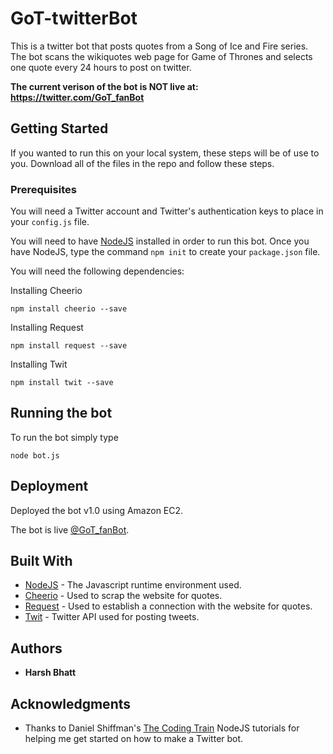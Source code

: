 # GoT-twitterBot
This is a twitter bot that posts quotes from a Song of Ice and Fire series. The bot scans the wikiquotes web page for Game of Thrones and selects one quote every 24 hours to post on twitter. 

**The current verison of the bot is NOT live at: https://twitter.com/GoT_fanBot**
## Getting Started
If you wanted to run this on your local system, these steps will be of use to you. Download all of the files in the repo and follow these steps.
### Prerequisites
You will need a Twitter account and Twitter's authentication keys to place in your `config.js` file.

You will need to have [NodeJS](https://nodejs.org/en/) installed in order to run this bot.
Once you have NodeJS, type the command `npm init` to create your `package.json` file. 


You will need the following dependencies: 

Installing Cheerio
```
npm install cheerio --save
```
Installing Request
```
npm install request --save
```
Installing Twit
```
npm install twit --save
```

## Running the bot
To run the bot simply type
```
node bot.js
```
## Deployment
Deployed the bot v1.0 using Amazon EC2. 

The bot is live [@GoT_fanBot](https://twitter.com/GoT_fanBot). 

## Built With
* [NodeJS](https://nodejs.org/en/) - The Javascript runtime environment used.
* [Cheerio](https://cheerio.js.org) - Used to scrap the website for quotes.
* [Request](https://www.npmjs.com/package/request) - Used to establish a connection with the website for quotes.
* [Twit](https://www.npmjs.com/package/twit) - Twitter API used for posting tweets.

## Authors
* **Harsh Bhatt** 

## Acknowledgments 
* Thanks to Daniel Shiffman's [The Coding Train](https://www.youtube.com/user/shiffman) NodeJS tutorials for helping me get started on how to make a Twitter bot.
